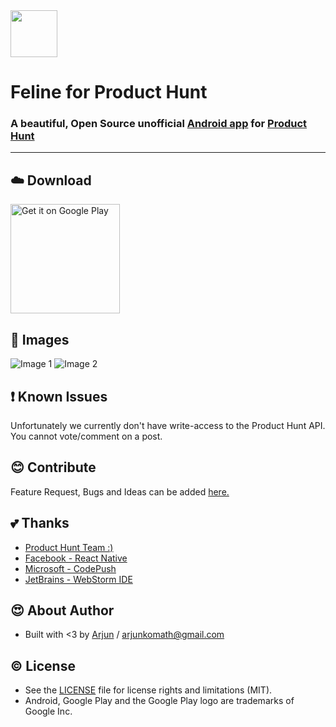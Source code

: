 <img src="https://lh3.googleusercontent.com/MCoiCCwUan0dxzqRR_Mrr7kO308roYdI2aTsIpUGYWzUmpJT1-R2_J04weQKFEd3Mg=w300-rw" width="75">

# Feline for Product Hunt
### A beautiful, Open Source unofficial [Android app](https://play.google.com/store/apps/details?id=com.arjunkomath.product_hunt) for [Product Hunt](https://www.producthunt.com/)

----------
## :cloud: Download
<a href="https://play.google.com/store/apps/details?id=com.arjunkomath.product_hunt&utm_source=global_co&utm_medium=prtnr&utm_content=Mar2515&utm_campaign=PartBadge&pcampaignid=MKT-AC-global-none-all-co-pr-py-PartBadges-Oct1515-1"><img alt="Get it on Google Play" src="https://play.google.com/intl/en_us/badges/images/apps/en-play-badge.png" width="175" /></a>

## :rice_scene: Images
![Image 1](https://lh3.googleusercontent.com/T69SCGNcRWVKR1btjARZv_0AFsDOEwSmLKOeLWOABmvs7H3Ibmz7h6LdJwwdyKL7KCqE=h310-rw) ![Image 2](https://lh3.googleusercontent.com/bWdoMQegQB7e7gf83tiyRL2qZQRMWdmgzR2Qtq4OuyRVncMzwl5v7DMhEO9IxZPKIWQ=h310-rw)

## :exclamation: Known Issues
Unfortunately we currently don't have write-access to the Product Hunt API. You cannot vote/comment on a post.

## :blush: Contribute
Feature Request, Bugs and Ideas can be added [here.](https://github.com/arjunkomath/Feline-for-Product-Hunt/issues)

## :two_hearts: Thanks
* [Product Hunt Team :)](https://www.producthunt.com/about)
* [Facebook - React Native](https://facebook.github.io/react-native/)
* [Microsoft - CodePush](http://microsoft.github.io/code-push/)
* [JetBrains - WebStorm IDE](https://www.jetbrains.com/)

## :heart_eyes: About Author
* Built with <3 by [Arjun](https://twitter.com/arjunz) / [arjunkomath@gmail.com](mailto:arjunkomath@gmail.com)

## :copyright: License
- See the [LICENSE](https://github.com/arjunkomath/Feline-for-Product-Hunt/blob/master/LICENSE) file for license rights and limitations (MIT).
- Android, Google Play and the Google Play logo are trademarks of Google Inc.
